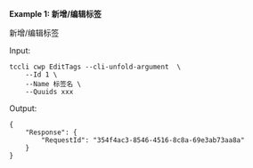 **Example 1: 新增/编辑标签**

新增/编辑标签

Input: 

```
tccli cwp EditTags --cli-unfold-argument  \
    --Id 1 \
    --Name 标签名 \
    --Quuids xxx
```

Output: 
```
{
    "Response": {
        "RequestId": "354f4ac3-8546-4516-8c8a-69e3ab73aa8a"
    }
}
```

